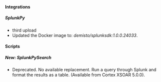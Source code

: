 
#### Integrations
##### SplunkPy
- third upload
- Updated the Docker image to: *demisto/splunksdk:1.0.0.24033*.

#### Scripts
##### New: SplunkPySearch
- Deprecated. No available replacement. Run a query through Splunk and format the results as a table. (Available from Cortex XSOAR 5.0.0).
